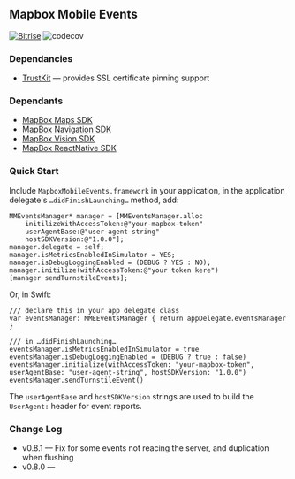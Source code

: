 ## Mapbox Mobile Events

[![Bitrise](https://app.bitrise.io/app/63d52d847cdb36db/status.svg?token=DDdEMfpVR8emhdGSgToskA&branch=master)](https://www.bitrise.io/app/63d52d847cdb36db)
![codecov](https://codecov.io/gh/mapbox/mapbox-events-ios/branch/master/graph/badge.svg)

### Dependancies

- [TrustKit](https://github.com/datatheorem/TrustKit) — provides SSL certificate pinning support 

### Dependants

- [MapBox Maps SDK](https://github.com/mapbox/mapbox-gl-native/)
- [MapBox Navigation SDK](https://github.com/mapbox/mapbox-navigation-ios/)
- [MapBox Vision SDK](https://github.com/mapbox/mapbox-vision-ios)
- [MapBox ReactNative SDK](https://github.com/mapbox/react-native-mapbox-gl)

### Quick Start

Include `MapboxMobileEvents.framework` in your application, in the application delegate's  `…didFinishLaunching…` method, add:

    MMEventsManager* manager = [MMEventsManager.alloc 
        initilizeWithAccessToken:@"your-mapbox-token" 
        userAgentBase:@"user-agent-string"
        hostSDKVersion:@"1.0.0"];
    manager.delegate = self;
    manager.isMetricsEnabledInSimulator = YES;
    manager.isDebugLoggingEnabled = (DEBUG ? YES : NO);
    manager.initilize(withAccessToken:@"your token kere")
    [manager sendTurnstileEvents];

Or, in Swift:
  
    /// declare this in your app delegate class
    var eventsManager: MMEEventsManager { return appDelegate.eventsManager }
    
    /// in …didFinishLaunching…
    eventsManager.isMetricsEnabledInSimulator = true
    eventsManager.isDebugLoggingEnabled = (DEBUG ? true : false)
    eventsManager.initialize(withAccessToken: "your-mapbox-token", userAgentBase: "user-agent-string", hostSDKVersion: "1.0.0")
    eventsManager.sendTurnstileEvent()

The `userAgentBase` and `hostSDKVersion` strings are used to build the `UserAgent:` header for event reports.

### Change Log

- v0.8.1 — Fix for some events not reacing the server, and duplication when flushing
- v0.8.0 — 
